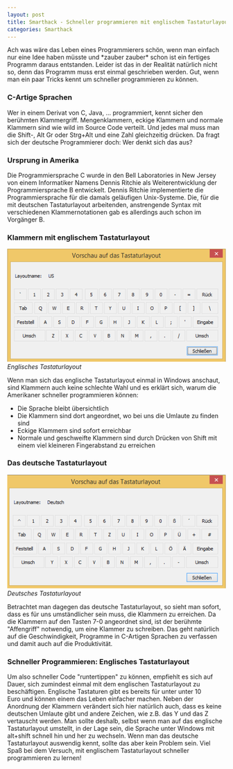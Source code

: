 ```yaml
---
layout: post
title: Smarthack - Schneller programmieren mit englischem Tastaturlayout
categories: Smarthack
---
```


Ach was wäre das Leben eines Programmierers schön, wenn man einfach nur eine Idee haben müsste und \*zauber zauber\* schon ist ein fertiges Programm daraus entstanden. Leider ist das in der Realität natürlich nicht so, denn das Programm muss erst einmal geschrieben werden. Gut, wenn man ein paar Tricks kennt um schneller programmieren zu können.
<!--more-->
### C-Artige Sprachen

Wer in einem Derivat von C, Java, ... programmiert, kennt sicher den berühmten Klammergriff. Mengenklammern, eckige Klammern und normale Klammern sind wie wild im Source Code verteilt. Und jedes mal muss man die Shift-, Alt Gr oder Strg+Alt und eine Zahl gleichzeitig drücken. Da fragt sich der deutsche Programmierer doch: Wer denkt sich das aus?

### Ursprung in Amerika

Die Programmiersprache C wurde in den Bell Laboratories in New Jersey von einem Informatiker Namens Dennis Ritchie als Weiterentwicklung der Programmiersprache B entwickelt. Dennis Ritchie implementierte die Programmiersprache für die damals geläufigen Unix-Systeme. Die, für die mit deutschen Tastaturlayout arbeitenden, anstrengende Syntax mit verschiedenen Klammernotationen gab es allerdings auch schon im Vorgänger B.

### Klammern mit englischem Tastaturlayout

![Schneller Programmieren: Englisches Tastaturlayout](images/en.png)  
*Englisches Tastaturlayout*

Wenn man sich das englische Tastaturlayout einmal in Windows anschaut, sind Klammern auch keine schlechte Wahl und es erklärt sich, warum die Amerikaner schneller programmieren können:

*   Die Sprache bleibt übersichtlich
*   Die Klammern sind dort angeordnet, wo bei uns die Umlaute zu finden sind
*   Eckige Klammern sind sofort erreichbar
*   Normale und geschweifte Klammern sind durch Drücken von Shift mit einem viel kleineren Fingerabstand zu erreichen

### Das deutsche Tastaturlayout

![Schneller Programmieren: Deutsches Tastaturlayout](images/de.png)  
*Deutsches Tastaturlayout*

 Betrachtet man dagegen das deutsche Tastaturlayout, so sieht man sofort, dass es für uns umständlicher sein muss, die Klammern zu erreichen. Da die Klammern auf den Tasten 7-0 angeordnet sind, ist der berühmte "Affengriff" notwendig, um eine Klammer zu schreiben. Das geht natürlich auf die Geschwindigkeit, Programme in C-Artigen Sprachen zu verfassen und damit auch auf die Produktivität.    

### Schneller Programmieren: Englisches Tastaturlayout

Um also schneller Code "runtertippen" zu können, empfiehlt es sich auf Dauer, sich zumindest einmal mit dem englischen Tastaturlayout zu beschäftigen. Englische Tastaturen gibt es bereits für unter unter 10 Euro und können einem das Leben einfacher machen. Neben der Anordnung der Klammern verändert sich hier natürlich auch, dass es keine deutschen Umlaute gibt und andere Zeichen, wie z.B. das Y und das Z vertauscht werden. Man sollte deshalb, selbst wenn man auf das englische Tastaturlayout umstellt, in der Lage sein, die Sprache unter Windows mit alt+shift schnell hin und her zu wechseln. Wenn man das deutsche Tastaturlayout auswendig kennt, sollte das aber kein Problem sein. Viel Spaß bei dem Versuch, mit englischem Tastaturlayout schneller programmieren zu lernen!
